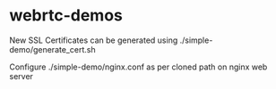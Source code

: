 # webrtc-demos

New SSL Certificates can be generated using ./simple-demo/generate_cert.sh

Configure ./simple-demo/nginx.conf as per cloned path on nginx web server